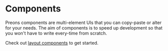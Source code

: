 # Components

Preons components are multi-element UIs that you can copy-paste or alter for your needs. The aim of components is to speed up development so that you won't have to write every-time from scratch.

Check out [layout components](./components-layout.md) to get started.
